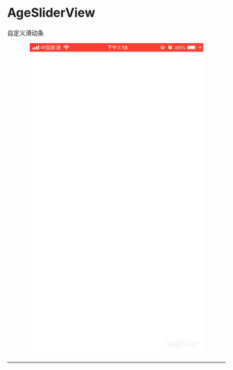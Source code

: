 # AgeSliderView

自定义滑动条

<div align="center">
<img src="/Assets/IMB_MFQ6QW.GIF" width="400" height="717" >
</div> 

--------------------------------
[gif1]:/Assets/IMB_MFQ6QW.GIF
